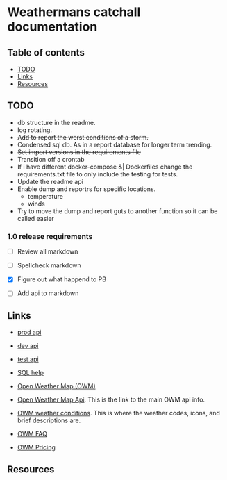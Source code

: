 # Weathermans catchall documentation

## Table of contents

- [TODO](#todo)
- [Links](#links)
- [Resources](#resources)

## TODO

- db structure in the readme. 
- log rotating.
- ~~Add to report the worst conditions of a storm.~~
- Condensed sql db. As in a report database for longer term trending. 
- ~~Set import versions in the requirements file~~
- Transition off a crontab
- If i have different docker-compose &| Dockerfiles change the requirements.txt file to only include the testing for tests.
- Update the readme api
- Enable dump and reportrs for specific locations.
    - temperature
    - winds
- Try to move the dump and report guts to another function so it can be called easier


### 1.0 release requirements

- [ ] Review all markdown 
- [ ] Spellcheck markdown
- [x] Figure out what happend to PB
- [ ] Add api to markdown


## Links

- [prod api](http://0.0.0.0:8000/state)
- [dev api](http://0.0.0.0:8010/state)
- [test api](http://0.0.0.0:8020/state)


- [SQL help](https://www.sqlite.org/lang_expr.html#cosub)
- [Open Weather Map (OWM)](https://openweathermap.org)
- [Open Weather Map Api](https://openweathermap.org/current#format). 
    This is the link to the main OWM api info. 
- [OWM weather conditions](https://openweathermap.org/weather-conditions). 
    This is where the weather codes, icons, and brief descriptions are. 
- [OWM FAQ](https://openweathermap.org/faq)
- [OWM Pricing](https://openweathermap.org/price)

## Resources


